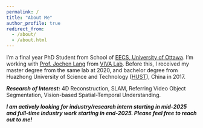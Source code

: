 ```yaml
---
permalink: /
title: "About Me"
author_profile: true
redirect_from: 
  - /about/
  - /about.html
---
```

I’m a final year PhD Student from School of [EECS, University of Ottawa](https://www.uottawa.ca/faculty-engineering/school-electrical-engineering-computer-science). I’m working with [Prof. Jochen Lang](https://www.site.uottawa.ca/~jlang/) from [VIVA Lab](https://www.site.uottawa.ca/research/viva/). Before this, I received my master degree from the same lab at 2020, and bachelor degree from Huazhong University of Science and Technology ([HUST](https://english.hust.edu.cn/)), China in 2017.

***Research of Interest:*** 4D Reconstruction, SLAM, Referring Video Object Segmentation, Vision-based Spatial-Temporal Understanding.

<strong><em> I am actively looking for industry/research intern starting in mid-2025 and full-time industry work starting in end-2025. Please feel free to reach out to me! </em></strong>

<script type='text/javascript' id='clustrmaps' src='//cdn.clustrmaps.com/map_v2.js?cl=080808&w=300&t=tt&d=lBoqN_BNN5IZuGaZ-_A2JKpVEtS-_6S_xAhwtsWDgOA&co=ffffff&cmo=63a6f2&cmn=ff5900&ct=808080'></script>
